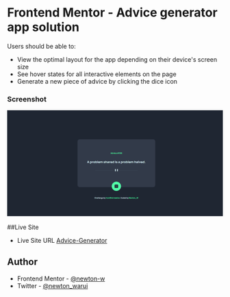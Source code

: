 # Frontend Mentor - Advice generator app solution
Users should be able to:

- View the optimal layout for the app depending on their device's screen size
- See hover states for all interactive elements on the page
- Generate a new piece of advice by clicking the dice icon

### Screenshot
![](./screenshot.png)

##Live Site

- Live Site URL [Advice-Generator](https://newt-advice-generator.netlify.app/)

## Author

- Frontend Mentor - [@newton-w](https://www.frontendmentor.io/profile/newton-w)
- Twitter - [@newton_warui](https://www.twitter.com/newton_warui)
